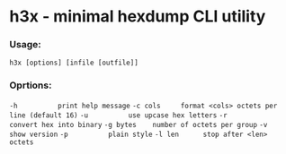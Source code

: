 # h3x - minimal hexdump CLI utility

### Usage:
`h3x [options] [infile [outfile]]`

### Oprtions:
`-h          print help message`
`-c cols     format <cols> octets per line (default 16)`
`-u          use upcase hex letters`
`-r          convert hex into binary`
`-g bytes    number of octets per group`
`-v          show version`
`-p          plain style`
`-l len      stop after <len> octets`
